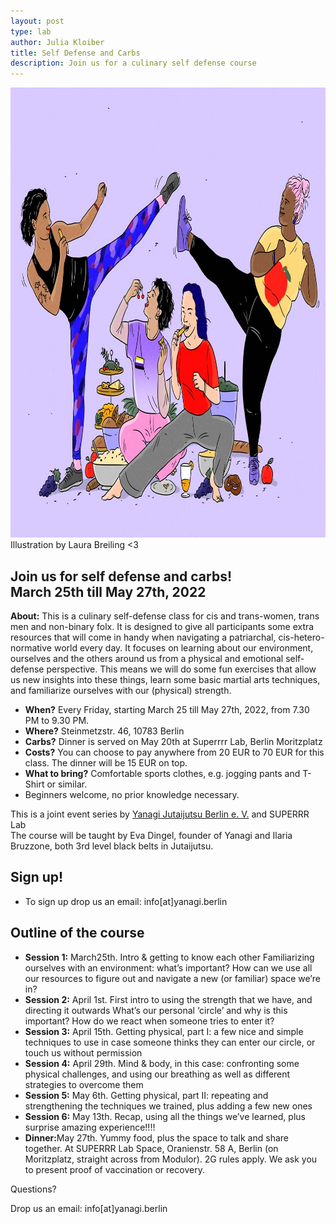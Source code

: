 ```yaml
---
layout: post
type: lab
author: Julia Kloiber
title: Self Defense and Carbs
description: Join us for a culinary self defense course
---
```

<img src="/assets/img/blog/selfdefense.jpg" alt="Illustration of people practicing self defense and eating carbs" width="1000" height="720">
Illustration by Laura Breiling <3

<p><h2> Join us for self defense and carbs! <br>March 25th till May 27th, 2022</h2></p>
<p><b>About:</b> This is a culinary self-defense class for cis and trans-women, trans men and non-binary folx. It is designed to give all participants some extra resources that will come in handy when navigating a patriarchal, cis-hetero-normative world every day. It focuses on learning about our environment, ourselves and the others around us from a physical and emotional self-defense perspective. This means we will do some fun exercises that allow us new insights into these things, learn some basic martial arts techniques, and familiarize ourselves with our (physical) strength.</p>

<ul>
  <li><b>When?</b> Every Friday, starting March 25 till May 27th, 2022, from 7.30 PM to 9.30 PM.</li>
  <li><b>Where?</b> Steinmetzstr. 46, 10783 Berlin</li>
  <li><b>Carbs?</b> Dinner is served on May 20th at Superrrr Lab, Berlin Moritzplatz</li>
  <li><b>Costs?</b> You can choose to pay anywhere from 20 EUR to 70 EUR for this class. The dinner will be 15 EUR on top.</li>
  <li><b>What to bring?</b> Comfortable sports clothes, e.g. jogging pants and T-Shirt or similar.</li>
  <li>Beginners welcome, no prior knowledge necessary.</li>
</ul>


<p>This is a joint event series by <a href="https://yanagi.berlin">Yanagi Jutaijutsu Berlin e. V.</a> and SUPERRR Lab<br>
The course will be taught by Eva Dingel, founder of Yanagi and Ilaria Bruzzone, both 3rd level black belts in Jutaijutsu.</p>
<p><h2>Sign up!</h2></p><ul><li><p>To sign up drop us an email: info[at]yanagi.berlin</p></li></ul>


<p><h2>Outline of the course</h2></p>
<ul>
<li><b>Session 1:</b> March25th. Intro & getting to know each other
Familiarizing ourselves with an environment: what’s important? How can we use all our resources to figure out and navigate a new (or familiar) space we’re in?</li>
<li><b>Session 2:</b> April 1st. First intro to using the strength that we have, and directing it outwards
What’s our personal ‘circle’ and why is this important? How do we react when someone tries to enter it?</li>
<li><b>Session 3:</b> April 15th. Getting physical, part I: a few nice and simple techniques to use in case someone thinks they can enter our circle, or touch us without permission</li>
<li><b>Session 4:</b> April 29th. Mind & body, in this case: confronting some physical challenges, and using our breathing as well as different strategies to overcome them</li>
<li><b>Session 5:</b> May 6th. Getting physical, part II: repeating and strengthening the techniques we trained, plus adding a few new ones</li>
<li><b>Session 6:</b> May 13th. Recap, using all the things we’ve learned, plus surprise amazing experience!!!!</li>
<li><b>Dinner:</b>May 27th. Yummy food, plus the space to talk and share together. At SUPERRR Lab Space, Oranienstr. 58 A, Berlin (on Moritzplatz, straight across from Modulor). 2G rules apply. We ask you to present proof of vaccination or recovery.</li>
 </ul>
 
 <p>Questions?</p> Drop us an email: info[at]yanagi.berlin

 
